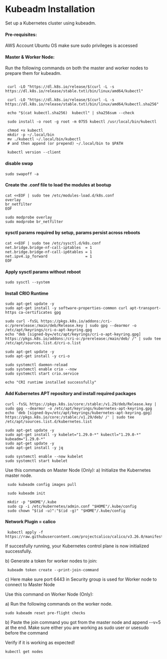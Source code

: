 # Kubeadm Installation

Set up a Kubernetes cluster using kubeadm.

#### Pre-requisites:

AWS Account
Ubuntu OS
make sure sudo privileges is accessed 

#### Master & Worker Node:
Run the following commands on both the master and worker nodes to prepare them for kubeadm.

````

 curl -LO "https://dl.k8s.io/release/$(curl -L -s https://dl.k8s.io/release/stable.txt)/bin/linux/amd64/kubectl"

 curl -LO "https://dl.k8s.io/release/$(curl -L -s https://dl.k8s.io/release/stable.txt)/bin/linux/amd64/kubectl.sha256"

 echo "$(cat kubectl.sha256)  kubectl" | sha256sum --check

 sudo install -o root -g root -m 0755 kubectl /usr/local/bin/kubectl

 chmod +x kubectl
 mkdir -p ~/.local/bin
 mv ./kubectl ~/.local/bin/kubectl
 # and then append (or prepend) ~/.local/bin to $PATH

 kubectl version --client

````

#### disable swap
````
sudo swapoff -a
````

#### Create the .conf file to load the modules at bootup
````
cat <<EOF | sudo tee /etc/modules-load.d/k8s.conf
overlay
br_netfilter
EOF

sudo modprobe overlay
sudo modprobe br_netfilter
````

#### sysctl params required by setup, params persist across reboots

````
cat <<EOF | sudo tee /etc/sysctl.d/k8s.conf
net.bridge.bridge-nf-call-iptables  = 1
net.bridge.bridge-nf-call-ip6tables = 1
net.ipv4.ip_forward                 = 1
EOF
````

#### Apply sysctl params without reboot
````
sudo sysctl --system
````

#### Install CRIO Runtime
````
sudo apt-get update -y
sudo apt-get install -y software-properties-common curl apt-transport-https ca-certificates gpg

sudo curl -fsSL https://pkgs.k8s.io/addons:/cri-o:/prerelease:/main/deb/Release.key | sudo gpg --dearmor -o /etc/apt/keyrings/cri-o-apt-keyring.gpg
echo "deb [signed-by=/etc/apt/keyrings/cri-o-apt-keyring.gpg] https://pkgs.k8s.io/addons:/cri-o:/prerelease:/main/deb/ /" | sudo tee /etc/apt/sources.list.d/cri-o.list

sudo apt-get update -y
sudo apt-get install -y cri-o

sudo systemctl daemon-reload
sudo systemctl enable crio --now
sudo systemctl start crio.service

echo "CRI runtime installed successfully"
````

#### Add Kubernetes APT repository and install required packages
````
curl -fsSL https://pkgs.k8s.io/core:/stable:/v1.29/deb/Release.key | sudo gpg --dearmor -o /etc/apt/keyrings/kubernetes-apt-keyring.gpg
echo 'deb [signed-by=/etc/apt/keyrings/kubernetes-apt-keyring.gpg] https://pkgs.k8s.io/core:/stable:/v1.29/deb/ /' | sudo tee /etc/apt/sources.list.d/kubernetes.list

sudo apt-get update -y
sudo apt-get install -y kubelet="1.29.0-*" kubectl="1.29.0-*" kubeadm="1.29.0-*"
sudo apt-get update -y
sudo apt-get install -y jq

sudo systemctl enable --now kubelet
sudo systemctl start kubelet

````

Use this commands on Master Node (Only):
a) Initialize the Kubernetes master node.

````
 sudo kubeadm config images pull

 sudo kubeadm init

 mkdir -p "$HOME"/.kube
 sudo cp -i /etc/kubernetes/admin.conf "$HOME"/.kube/config
 sudo chown "$(id -u)":"$(id -g)" "$HOME"/.kube/config
````

#### Network Plugin = calico

````
 kubectl apply -f https://raw.githubusercontent.com/projectcalico/calico/v3.26.0/manifests/calico.yaml

````


If succesfully running, your Kubernetes control plane is now initialized successfully.


b) Generate a token for worker nodes to join:

````
 kubeadm token create --print-join-command
````

c) Here make sure port 6443 in Security group is used for Worker node to connect to Master Node

Use this command on Worker Node (Only):

a) Run the following commands on the worker node.

````
sudo kubeadm reset pre-flight checks
````

b) Paste the join command you got from the master node and append --v=5 at the end. Make sure either you are working as sudo user or usesudo before the command

Verify if it is working as expected!

````
kubectl get nodes
````

